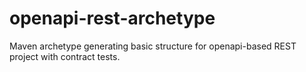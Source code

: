 # openapi-rest-archetype
Maven archetype generating basic structure for openapi-based REST project with contract tests.
